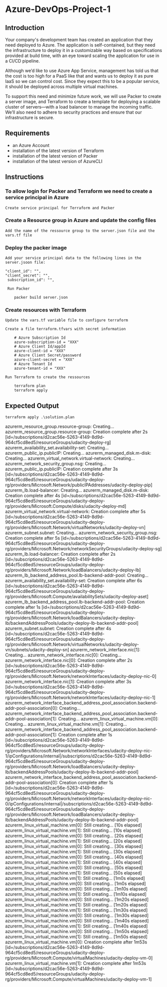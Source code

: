 # Azure-DevOps-Project-1

## Introduction

Your company's development team has created an application that they need deployed to Azure. The application is self-contained, but they need the infrastructure to deploy it in a customizable way based on specifications provided at build time, with an eye toward scaling the application for use in a CI/CD pipeline.

Although we’d like to use Azure App Service, management has told us that the cost is too high for a PaaS like that and wants us to deploy it as pure IaaS so we can control cost. Since they expect this to be a popular service, it should be deployed across multiple virtual machines.

To support this need and minimize future work, we will use Packer to create a server image, and Terraform to create a template for deploying a scalable cluster of servers—with a load balancer to manage the incoming traffic. We’ll also need to adhere to security practices and ensure that our infrastructure is secure.

## Requirements
- an Azure Account
- installation of the latest version of Terraform
- installation of the latest version of Packer
- installation of the latest version of AzureCLI

## Instructions

### To allow login for Packer and Terraform we need to create a service principal in Azure

    Create service principal for Terraform and Packer 

### Create a Resource group in Azure and update the config files

    Add the name of the ressource group to the server.json file and the vars.tf file

### Deploy the packer image
    Add your service principal data to the following lines in the server.jsoon file:
    
    "client_id": "",
    "client_secret": "",
     subscription_id": "",
     
     Run Packer
        
        packer build server.json

### Create resources with Terraform
    
    Update the vars.tf variable file to configure terraform
    
    Create a file terraform.tfvars with secret information
    
        # Azure Subscription Id
        azure-subscription-id = "XXX"
        # Azure Client Id/appId
        azure-client-id = "XXX"
        # Azure Client Secret/password
        azure-client-secret = "XXX"
        # Azure Tenant Id
        azure-tenant-id = "XXX"
        
    Run Terraform to create the ressources
    
        terraform plan
        terraform apply
        
## Expected Output

    terraform apply .\solution.plan
azurerm_resource_group.resource-group: Creating...
azurerm_resource_group.resource-group: Creation complete after 2s [id=/subscriptions/d2cac56e-5263-4149-8d9d-964cf5cd8ed5/resourceGroups/udacity-deploy-rg]
azurerm_availability_set.availability-set: Creating...
azurerm_public_ip.publicIP: Creating...
azurerm_managed_disk.m-disk: Creating...
azurerm_virtual_network.virtual-network: Creating...
azurerm_network_security_group.nsg: Creating...
azurerm_public_ip.publicIP: Creation complete after 3s [id=/subscriptions/d2cac56e-5263-4149-8d9d-964cf5cd8ed5/resourceGroups/udacity-deploy-rg/providers/Microsoft.Network/publicIPAddresses/udacity-deploy-pip]
azurerm_lb.load-balancer: Creating...
azurerm_managed_disk.m-disk: Creation complete after 4s [id=/subscriptions/d2cac56e-5263-4149-8d9d-964cf5cd8ed5/resourceGroups/udacity-deploy-rg/providers/Microsoft.Compute/disks/udacity-deploy-md]
azurerm_virtual_network.virtual-network: Creation complete after 5s [id=/subscriptions/d2cac56e-5263-4149-8d9d-964cf5cd8ed5/resourceGroups/udacity-deploy-rg/providers/Microsoft.Network/virtualNetworks/udacity-deploy-vn]
azurerm_subnet.subnet: Creating...
azurerm_network_security_group.nsg: Creation complete after 5s [id=/subscriptions/d2cac56e-5263-4149-8d9d-964cf5cd8ed5/resourceGroups/udacity-deploy-rg/providers/Microsoft.Network/networkSecurityGroups/udacity-deploy-sg]
azurerm_lb.load-balancer: Creation complete after 2s [id=/subscriptions/d2cac56e-5263-4149-8d9d-964cf5cd8ed5/resourceGroups/udacity-deploy-rg/providers/Microsoft.Network/loadBalancers/udacity-deploy-lb]
azurerm_lb_backend_address_pool.lb-backend-addr-pool: Creating...
azurerm_availability_set.availability-set: Creation complete after 6s [id=/subscriptions/d2cac56e-5263-4149-8d9d-964cf5cd8ed5/resourceGroups/udacity-deploy-rg/providers/Microsoft.Compute/availabilitySets/udacity-deploy-aset]
azurerm_lb_backend_address_pool.lb-backend-addr-pool: Creation complete after 1s [id=/subscriptions/d2cac56e-5263-4149-8d9d-964cf5cd8ed5/resourceGroups/udacity-deploy-rg/providers/Microsoft.Network/loadBalancers/udacity-deploy-lb/backendAddressPools/udacity-deploy-lb-backend-addr-pool]
azurerm_subnet.subnet: Creation complete after 4s [id=/subscriptions/d2cac56e-5263-4149-8d9d-964cf5cd8ed5/resourceGroups/udacity-deploy-rg/providers/Microsoft.Network/virtualNetworks/udacity-deploy-vn/subnets/udacity-deploy-sn]
azurerm_network_interface.nic[1]: Creating...
azurerm_network_interface.nic[0]: Creating...
azurerm_network_interface.nic[0]: Creation complete after 2s [id=/subscriptions/d2cac56e-5263-4149-8d9d-964cf5cd8ed5/resourceGroups/udacity-deploy-rg/providers/Microsoft.Network/networkInterfaces/udacity-deploy-nic-0]
azurerm_network_interface.nic[1]: Creation complete after 3s [id=/subscriptions/d2cac56e-5263-4149-8d9d-964cf5cd8ed5/resourceGroups/udacity-deploy-rg/providers/Microsoft.Network/networkInterfaces/udacity-deploy-nic-1]
azurerm_network_interface_backend_address_pool_association.backend-addr-pool-association[0]: Creating...
azurerm_network_interface_backend_address_pool_association.backend-addr-pool-association[1]: Creating...
azurerm_linux_virtual_machine.vm[0]: Creating...
azurerm_linux_virtual_machine.vm[1]: Creating...
azurerm_network_interface_backend_address_pool_association.backend-addr-pool-association[1]: Creation complete after 1s [id=/subscriptions/d2cac56e-5263-4149-8d9d-964cf5cd8ed5/resourceGroups/udacity-deploy-rg/providers/Microsoft.Network/networkInterfaces/udacity-deploy-nic-1/ipConfigurations/internal|/subscriptions/d2cac56e-5263-4149-8d9d-964cf5cd8ed5/resourceGroups/udacity-deploy-rg/providers/Microsoft.Network/loadBalancers/udacity-deploy-lb/backendAddressPools/udacity-deploy-lb-backend-addr-pool]
azurerm_network_interface_backend_address_pool_association.backend-addr-pool-association[0]: Creation complete after 1s [id=/subscriptions/d2cac56e-5263-4149-8d9d-964cf5cd8ed5/resourceGroups/udacity-deploy-rg/providers/Microsoft.Network/networkInterfaces/udacity-deploy-nic-0/ipConfigurations/internal|/subscriptions/d2cac56e-5263-4149-8d9d-964cf5cd8ed5/resourceGroups/udacity-deploy-rg/providers/Microsoft.Network/loadBalancers/udacity-deploy-lb/backendAddressPools/udacity-deploy-lb-backend-addr-pool]
azurerm_linux_virtual_machine.vm[0]: Still creating... [10s elapsed]
azurerm_linux_virtual_machine.vm[1]: Still creating... [10s elapsed]
azurerm_linux_virtual_machine.vm[0]: Still creating... [20s elapsed]
azurerm_linux_virtual_machine.vm[1]: Still creating... [20s elapsed]
azurerm_linux_virtual_machine.vm[0]: Still creating... [30s elapsed]
azurerm_linux_virtual_machine.vm[1]: Still creating... [30s elapsed]
azurerm_linux_virtual_machine.vm[0]: Still creating... [40s elapsed]
azurerm_linux_virtual_machine.vm[1]: Still creating... [40s elapsed]
azurerm_linux_virtual_machine.vm[0]: Still creating... [50s elapsed]
azurerm_linux_virtual_machine.vm[1]: Still creating... [50s elapsed]
azurerm_linux_virtual_machine.vm[1]: Still creating... [1m0s elapsed]
azurerm_linux_virtual_machine.vm[0]: Still creating... [1m0s elapsed]
azurerm_linux_virtual_machine.vm[0]: Still creating... [1m10s elapsed]
azurerm_linux_virtual_machine.vm[1]: Still creating... [1m10s elapsed]
azurerm_linux_virtual_machine.vm[0]: Still creating... [1m20s elapsed]
azurerm_linux_virtual_machine.vm[1]: Still creating... [1m20s elapsed]
azurerm_linux_virtual_machine.vm[1]: Still creating... [1m30s elapsed]
azurerm_linux_virtual_machine.vm[0]: Still creating... [1m30s elapsed]
azurerm_linux_virtual_machine.vm[0]: Still creating... [1m40s elapsed]
azurerm_linux_virtual_machine.vm[1]: Still creating... [1m40s elapsed]
azurerm_linux_virtual_machine.vm[0]: Still creating... [1m50s elapsed]
azurerm_linux_virtual_machine.vm[1]: Still creating... [1m50s elapsed]
azurerm_linux_virtual_machine.vm[0]: Creation complete after 1m53s [id=/subscriptions/d2cac56e-5263-4149-8d9d-964cf5cd8ed5/resourceGroups/udacity-deploy-rg/providers/Microsoft.Compute/virtualMachines/udacity-deploy-vm-0]
azurerm_linux_virtual_machine.vm[1]: Creation complete after 1m53s [id=/subscriptions/d2cac56e-5263-4149-8d9d-964cf5cd8ed5/resourceGroups/udacity-deploy-rg/providers/Microsoft.Compute/virtualMachines/udacity-deploy-vm-1]
